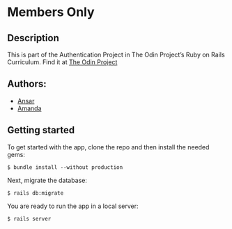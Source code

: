 # Members Only

## Description
This is part of the Authentication Project in The Odin Project’s Ruby on Rails Curriculum. Find it at [The Odin Project](https://www.theodinproject.com/courses/ruby-on-rails/lessons/authentication)

## Authors:
* [Ansar](https://github.com/ansaryergesh)
* [Amanda](https://github.com/vieiramanda11)

## Getting started

To get started with the app, clone the repo and then install the needed gems:

```
$ bundle install --without production
```

Next, migrate the database:

```
$ rails db:migrate
```

You are ready to run the app in a local server:

```
$ rails server